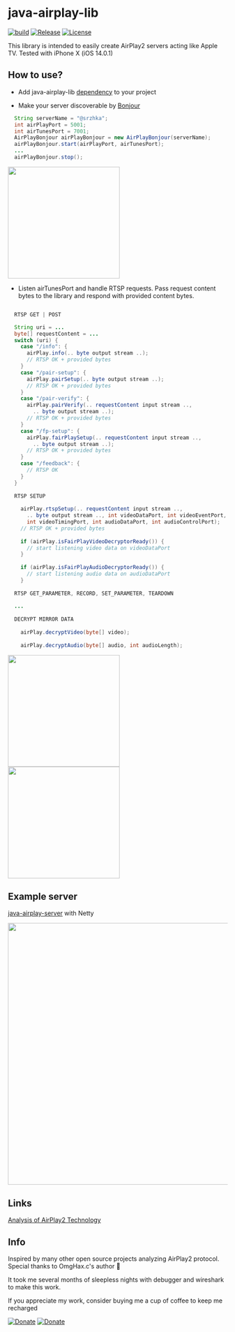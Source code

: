 # java-airplay-lib

[![build](https://github.com/serezhka/java-airplay-lib/actions/workflows/build.yaml/badge.svg)](https://github.com/serezhka/java-airplay-lib/actions/workflows/build.yaml)
[![Release](https://jitpack.io/v/serezhka/java-airplay-lib.svg)](https://jitpack.io/#serezhka/java-airplay-lib)
[![License](https://img.shields.io/badge/license-MIT-blue.svg)](http://opensource.org/licenses/MIT)

This library is intended to easily create AirPlay2 servers acting like Apple TV. Tested with iPhone X (iOS 14.0.1)

## How to use?

* Add java-airplay-lib [dependency](https://jitpack.io/#serezhka/java-airplay-lib) to your project

* Make your server discoverable by [Bonjour](https://ru.wikipedia.org/wiki/Bonjour)

```java
  String serverName = "@srzhka";
  int airPlayPort = 5001;
  int airTunesPort = 7001;
  AirPlayBonjour airPlayBonjour = new AirPlayBonjour(serverName);
  airPlayBonjour.start(airPlayPort, airTunesPort);
  ...
  airPlayBonjour.stop();
```

<img src="https://github.com/serezhka/java-airplay-lib/blob/media/bonjour.jpg" width="256" height="256">

* Listen airTunesPort and handle RTSP requests. Pass request content bytes to the library and respond with provided content bytes.

```java

  RTSP GET | POST

  String uri = ...
  byte[] requestContent = ...
  switch (uri) {
    case "/info": {
      airPlay.info(.. byte output stream ..);
      // RTSP OK + provided bytes 
    }
    case "/pair-setup": {
      airPlay.pairSetup(.. byte output stream ..);
      // RTSP OK + provided bytes 
    }
    case "/pair-verify": {
      airPlay.pairVerify(.. requestContent input stream ..,
        .. byte output stream ..);
      // RTSP OK + provided bytes 
    }
    case "/fp-setup": {
      airPlay.fairPlaySetup(.. requestContent input stream ..,
        .. byte output stream ..);
      // RTSP OK + provided bytes
    }
    case "/feedback": {
      // RTSP OK
    }
  }
  
  RTSP SETUP
  
    airPlay.rtspSetup(.. requestContent input stream ..,
      .. byte output stream .., int videoDataPort, int videoEventPort,
      int videoTimingPort, int audioDataPort, int audioControlPort); 
    // RTSP OK + provided bytes
      
    if (airPlay.isFairPlayVideoDecryptorReady()) {
      // start listening video data on videoDataPort 
    }
    
    if (airPlay.isFairPlayAudioDecryptorReady()) {
      // start listening audio data on audioDataPort 
    }
  
  RTSP GET_PARAMETER, RECORD, SET_PARAMETER, TEARDOWN
  
  ...
  
  DECRYPT MIRROR DATA
    
    airPlay.decryptVideo(byte[] video);
    
    airPlay.decryptAudio(byte[] audio, int audioLength);
```
<img src="https://github.com/serezhka/java-airplay-lib/blob/media/paired_1.jpg" width="256" height="256"><img src="https://github.com/serezhka/java-airplay-lib/blob/media/paired_2.jpg" height="256">

## Example server

[java-airplay-server](https://github.com/serezhka/java-airplay-server) with Netty

<img src="https://github.com/serezhka/java-airplay-server-examples/blob/media/gstreamer_playback.gif" width="600">

## Links

[Analysis of AirPlay2 Technology](http://www.programmersought.com/article/2084789418/)

## Info

Inspired by many other open source projects analyzing AirPlay2 protocol. Special thanks to OmgHax.c's author 🤯

It took me several months of sleepless nights with debugger and wireshark to make this work.

If you appreciate my work, consider buying me a cup of coffee to keep me recharged

[![Donate](https://img.shields.io/badge/Donate-PayPal-green.svg)](https://www.paypal.com/paypalme2/srzhka) [![Donate](https://github.com/serezhka/java-airplay-lib/blob/media/yandex_money.svg)](https://money.yandex.ru/to/4100111540466689)
